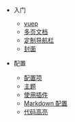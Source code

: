 <!--
 * @Description: 导航栏
 * @Author: wws1993
 * @Date: 2020-11-18 15:27:37
 * @LastEditTime: 2020-11-18 15:36:22
 * @LastEditors: wws1993
 * @FilePath: \docs\_navbar.md
-->

* 入门

  * [vuep](demo/vuep.md)
  * [多页文档](zh-cn/more-pages.md)
  * [定制导航栏](zh-cn/custom-navbar.md)
  * [封面](zh-cn/cover.md)


* 配置

  * [配置项](zh-cn/configuration.md)
  * [主题](zh-cn/themes.md)
  * [使用插件](zh-cn/plugins.md)
  * [Markdown 配置](zh-cn/markdown.md)
  * [代码高亮](zh-cn/language-highlight.md)